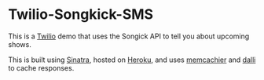 Twilio-Songkick-SMS
================

This is a [Twilio](http://www.twilio.com) demo that uses the Songick API to tell you about upcoming shows.

This is built using [Sinatra](http://www.sinatrarb.com), hosted on [Heroku](http://bands-sms.herokuapp.com/), and uses [memcachier](http://memcachier.com) and [dalli](https://github.com/mperham/dalli) to cache responses.